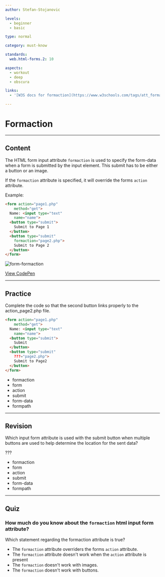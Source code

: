 ```yaml
---
author: Stefan-Stojanovic

levels:
  - beginner
  - basic

type: normal

category: must-know

standards:
  web.html-forms.2: 10

aspects:
  - workout
  - deep
  - obscura

links:
  - '[W3S docs for formaction](https://www.w3schools.com/tags/att_formaction.asp){documentation}'

---
```

# Formaction
---
## Content

The HTML form input attribute `formaction` is used to specify the form-data when a form is submitted by the input element. This submit has to be either a button or an image.

If the `formaction` attribute is specified, it will override the forms `action` attribute.

Example:
```html
<form action="page1.php"
    method="get">
  Name: <input type="text"
    name="name">
  <button type="submit">
    Submit to Page 1
  </button>
  <button type="submit"
    formaction="page2.php">
    Submit to Page 2
  </button>
</form>
```

![form-formaction](https://img.enkipro.com/4760211ca1e2dfd4e04c4c14f75f4c09.png)

[View CodePen](https://codepen.io/enkidevs/pen/MXZzzo)

---
## Practice

Complete the code so that the second button links properly to the action_page2.php file.

```html
<form action="page1.php"
    method="get">
  Name: <input type="text"
    name="name">
  <button type="submit">
    Submit
  </button>
  <button type="submit"
    ???="page2.php">
    Submit to Page2
  </button>
</form>
```


* formaction
* form
* action
* submit
* form-data
* formpath

---
## Revision

Which input form attribute is used with the submit button when multiple buttons are used to help determine the location for the sent data?

???

* formaction
* form
* action
* submit
* form-data
* formpath

---
## Quiz

### How much do you know about the `formaction` html input form attribute?

Which statement regarding the formaction attribute is true?

* The `formaction` attribute overriders the forms `action` attribute.
* The `formaction` attribute doesn't work when the `action` attribute is present
* The `formaction` doesn't work with images.
* The `formaction` doesn't work with buttons.
